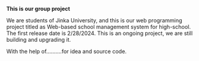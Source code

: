 **This is our group project**

We are students of Jinka University, and this is our web programming project titled as Web-based school management system for high-school. The first release date is 2/28/2024.
This is an ongoing project, we are still building and upgrading it.

With the help of..........for idea and source code.
